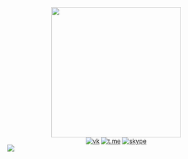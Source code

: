 <div id="header" align="center">
  <img src="https://media.giphy.com/media/L3NCw3UC3Gw36P5s4C/giphy.gif" width="300"/>
</div>
<div id="badges" align="center">
  <a href="https://vk.com/id155832073"><img src="https://img.shields.io/twitter/url?color=blue&label=VK&logo=vk&logoColor=blue&style=flat-square&url=https%3A%2F%2Fwww.vk.com" alt="vk"/></a>
  <a href="https://t.me/Katerina_Ivankova"><img src="https://img.shields.io/twitter/url?color=blue&label=Telegram&logo=telegram&logoColor=blue&style=flat-square&url=https%3A%2F%2Fwww.telegram.org" alt="t.me"/></a>
  <a href="https://join.skype.com/invite/mdxROz81VMYU"><img src="https://img.shields.io/twitter/url?color=blue&label=Skype&logo=skype&logoColor=blue&style=flat-square&url=https%3A%2F%2Fwww.skype.com" alt="skype"/></a>
 </div>
<img src="https://komarev.com/ghpvc/?username=Katerina139&color=brightgreen" align="center"/>
